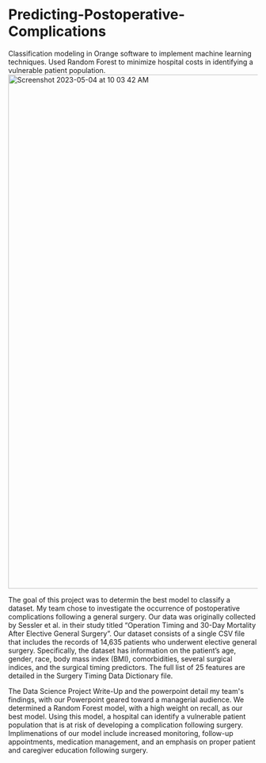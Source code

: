 # Predicting-Postoperative-Complications
Classification modeling in Orange software to implement machine learning techniques. Used Random Forest to minimize hospital costs in identifying a vulnerable patient population.
<img width="1036" alt="Screenshot 2023-05-04 at 10 03 42 AM" src="https://user-images.githubusercontent.com/116750192/236248579-8efccfd1-cdb1-4665-828b-fb0bd215959f.png">

The goal of this project was to determin the best model to classify a dataset. My team chose to investigate the occurrence of postoperative complications following a general surgery. Our data was originally collected by Sessler et al. in their study titled “Operation Timing and 30-Day Mortality After Elective General Surgery”. Our dataset consists of a single CSV file that includes the records of 14,635 patients who underwent elective general surgery. Specifically, the dataset has information on the patient’s age, gender, race, body mass index (BMI), comorbidities, several surgical indices, and the surgical timing predictors. The full list of 25 features are detailed in the Surgery Timing Data Dictionary file. 

The Data Science Project Write-Up and the powerpoint detail my team's findings, with our Powerpoint geared toward a managerial audience. We determined a Random Forest model, with a high weight on recall, as our best model. Using this model, a hospital can identify a vulnerable patient population that is at risk of developing a complication following surgery. Implimenations of our model include increased monitoring, follow-up appointments, medication management, and an emphasis on proper patient and caregiver education following surgery. 
